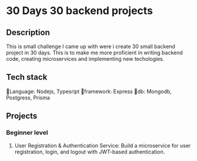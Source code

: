 # 30 Days 30 backend projects

## Description

This is small challenge I came up with were i create 30 small backend project in 30 days. This is to make me more proficient in writing backend code, creating microservices and implementing new techologies.

## Tech stack

🧩Language: Nodejs, Typesript
🧩framework: Express
🧩db: Mongodb, Postgress, Prisma

## Projects

### Beginner level

1. User Registration & Authentication Service:
   Build a microservice for user registration, login, and logout with JWT-based authentication.
